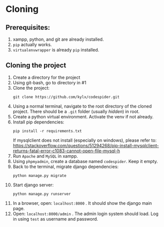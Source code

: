 # Cloning




## Prerequisites:
1. xampp, python, and git are already installed.
2. `pip` actually works.
3. `virtualenvwrapper` is already `pip` installed.
   
## Cloning the project

1. Create a directory for the project
2. Using git-bash, go to directory in #1
3.  Clone the project:
    ```
    git clone https://github.com/kylx/codespider.git
    ```
4.  Using a normal terminal, navigate to the root directory of the cloned project. There should be a `.git` folder (usually *hidden*) in root.
5.  Create a python virtual environment. Activate the venv if not already.
6.  Install pip dependencies:
    ```
    pip install -r requirements.txt
    ```
    If mysqlclient does not install (especially on windows), please refer to: []()https://stackoverflow.com/questions/51294268/pip-install-mysqlclient-returns-fatal-error-c1083-cannot-open-file-mysql-h
7.  Run `Apache` and `MySQL` in xampp.
8.  Using `phpmyadmin`, create a database named `codespider`. Keep it empty.
9.  Back to the terminal, migrate django dependencies:
    ```
    python manage.py migrate
    ```
10. Start django server:
    ```
    python manage.py runserver
    ```
11. In a browser, open: `localhost:8000` . It should show the django main page.
12. Open: `localhost:8000/admin` . The admin login system should load. Log in using `test` as username and password.
